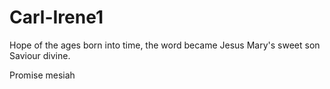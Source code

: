 # Carl-Irene1

Hope of the ages born into time,
the word became Jesus Mary's sweet son 
Saviour divine. 

Promise mesiah
